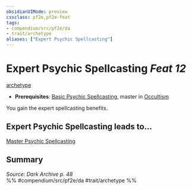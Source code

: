 ```yaml
---
obsidianUIMode: preview
cssclass: pf2e,pf2e-feat
tags:
- compendium/src/pf2e/da
- trait/archetype
aliases: ["Expert Psychic Spellcasting"]
---
```

# Expert Psychic Spellcasting  *Feat 12*  
[archetype](archetype.md "Archetype Feat Trait")  

- **Prerequisites**: [Basic Psychic Spellcasting](basic-psychic-spellcasting-da.md), master in [Occultism](skills.md#Occultism)

You gain the expert spellcasting benefits.

## Expert Psychic Spellcasting leads to...

[Master Psychic Spellcasting](master-psychic-spellcasting-da.md)

## Summary

*Source: Dark Archive p. 48*  
%% #compendium/src/pf2e/da #trait/archetype %%